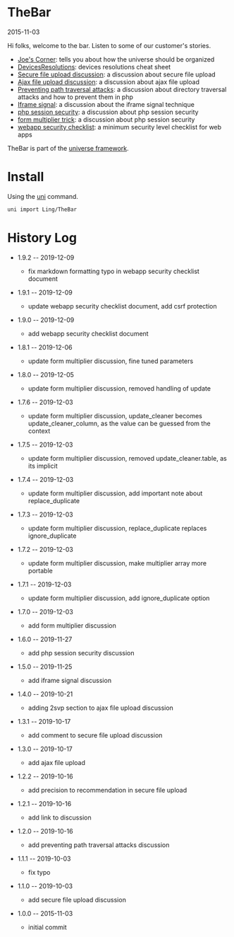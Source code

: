 TheBar
======
2015-11-03 



Hi folks, welcome to the bar.
Listen to some of our customer's stories.


- [Joe's Corner](https://github.com/lingtalfi/TheBar/blob/master/joe/README.md): tells you about how the universe should be organized
- [DevicesResolutions](https://github.com/lingtalfi/TheBar/blob/master/DevicesResolutions/devices-resolutions.md): devices resolutions cheat sheet
- [Secure file upload discussion](https://github.com/lingtalfi/TheBar/blob/master/discussions/secure-file-upload.md): a discussion about secure file upload
- [Ajax file upload discussion](https://github.com/lingtalfi/TheBar/blob/master/discussions/ajax-file-upload.md): a discussion about ajax file upload
- [Preventing path traversal attacks](https://github.com/lingtalfi/TheBar/blob/master/discussions/preventing-path-traversal-attacks.md): a discussion about directory traversal attacks and how to prevent them in php
- [Iframe signal](https://github.com/lingtalfi/TheBar/blob/master/discussions/iframe-signal.md): a discussion about the iframe signal technique
- [php session security](https://github.com/lingtalfi/TheBar/blob/master/discussions/php-session-security.md): a discussion about php session security
- [form multiplier trick](https://github.com/lingtalfi/TheBar/blob/master/discussions/form-multiplier.md): a discussion about php session security
- [webapp security checklist](https://github.com/lingtalfi/TheBar/blob/master/discussions/webapp-security-checklist.md): a minimum security level checklist for web apps



TheBar is part of the [universe framework](https://github.com/karayabin/universe-snapshot).


Install
==========
Using the [uni](https://github.com/lingtalfi/universe-naive-importer) command.
```bash
uni import Ling/TheBar
```

History Log
===============
    
- 1.9.2 -- 2019-12-09

    - fix markdown formatting typo in webapp security checklist document
    
- 1.9.1 -- 2019-12-09

    - update webapp security checklist document, add csrf protection
    
- 1.9.0 -- 2019-12-09

    - add webapp security checklist document
    
- 1.8.1 -- 2019-12-06

    - update form multiplier discussion, fine tuned parameters
    
- 1.8.0 -- 2019-12-05

    - update form multiplier discussion, removed handling of update
    
- 1.7.6 -- 2019-12-03

    - update form multiplier discussion, update_cleaner becomes update_cleaner_column, as the value can be guessed from the context
    
- 1.7.5 -- 2019-12-03

    - update form multiplier discussion, removed update_cleaner.table, as its implicit
    
- 1.7.4 -- 2019-12-03

    - update form multiplier discussion, add important note about replace_duplicate
    
- 1.7.3 -- 2019-12-03

    - update form multiplier discussion, replace_duplicate replaces ignore_duplicate
    
- 1.7.2 -- 2019-12-03

    - update form multiplier discussion, make multiplier array more portable
    
- 1.7.1 -- 2019-12-03

    - update form multiplier discussion, add ignore_duplicate option
    
- 1.7.0 -- 2019-12-03

    - add form multiplier discussion
    
- 1.6.0 -- 2019-11-27

    - add php session security discussion
    
- 1.5.0 -- 2019-11-25

    - add iframe signal discussion
    
- 1.4.0 -- 2019-10-21

    - adding 2svp section to ajax file upload discussion
    
- 1.3.1 -- 2019-10-17

    - add comment to secure file upload discussion
    
- 1.3.0 -- 2019-10-17

    - add ajax file upload
    
- 1.2.2 -- 2019-10-16

    - add precision to recommendation in secure file upload
    
- 1.2.1 -- 2019-10-16

    - add link to discussion
    
- 1.2.0 -- 2019-10-16

    - add preventing path traversal attacks discussion
    
- 1.1.1 -- 2019-10-03

    - fix typo
    
- 1.1.0 -- 2019-10-03

    - add secure file upload discussion
    
- 1.0.0 -- 2015-11-03

    - initial commit
